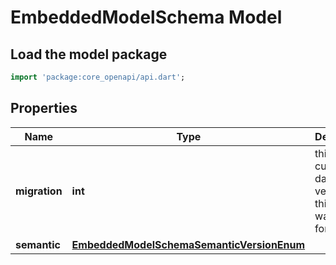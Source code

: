# EmbeddedModelSchema Model

## Load the model package
```dart
import 'package:core_openapi/api.dart';
```

## Properties
Name | Type | Description | Notes
------------ | ------------- | ------------- | -------------
**migration** | **int** | this is the current database version that this model was used for. | 
**semantic** | [**EmbeddedModelSchemaSemanticVersionEnum**](EmbeddedModelSchemaSemanticVersionEnum) |  | 




